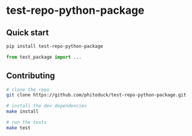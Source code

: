 # test-repo-python-package

## Quick start

```bash
pip install test-repo-python-package
```

```python
from test_package import ...
```

## Contributing

```bash
# clone the repo
git clone https://github.com/phitoduck/test-repo-python-package.git

# install the dev dependencies
make install

# run the tests
make test
```
